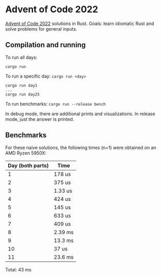 # Advent of Code 2022

[Advent of Code 2022](https://adventofcode.com/2022) solutions in Rust. Goals: learn idiomatic Rust and solve problems for general inputs.

## Compilation and running

To run all days:
```
cargo run
```

To run a specific day: `cargo run <day>`
```
cargo run day1
...
cargo run day25
```

To run benchmarks: `cargo run --release bench`

In debug mode, there are additional prints and visualizations. In release mode, just the answer is printed. 

## Benchmarks

For these naive solutions, the following times (n=1) were obtained on an AMD Ryzen 5950X:

| Day (both parts) | Time    |
|------------------|---------|
| 1                | 178 us  |
| 2                | 375 us  |
| 3                | 1.33 us |
| 4                | 424 us  |
| 5                | 145 us  |
| 6                | 633 us  |
| 7                | 409 us  |
| 8                | 2.39 ms |
| 9                | 13.3 ms |
| 10               | 37 us   |
| 11               | 23.6 ms |

Total: 43 ms
